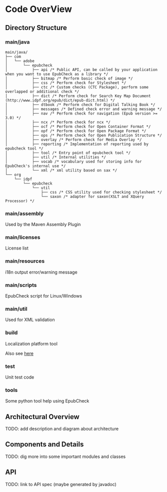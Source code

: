 # Code OverView

## Directory Structure

### main/java

```
main/java/
├── com
│   └── adobe
│       └── epubcheck
│           ├── api /* Public API, can be called by your application when you want to use EpubCheck as a library */
│           ├── bitmap /* Perform basic check of image */
│           ├── css /* Perform check for Stylesheet */
│           ├── ctc /* Custom checks (CTC Package), perform some overlapped or additional check */
│           ├── dict /* Perform check for Search Key Map Document (http://www.idpf.org/epub/dict/epub-dict.html) */
│           ├── dtbook /* Perform check for Digital Talking Book */
│           ├── messages /* Defined check error and warning message */
│           ├── nav /* Perform check for navigation (Epub version >= 3.0) */
│           ├── ncx /* Perform check for ncx */
│           ├── ocf /* Perform check for Open Container Format */
│           ├── opf /* Perform check for Open Package Format */
│           ├── ops /* Perform check for Open Publication Structure */
│           ├── overlay /* Perform check for Media Overlay */
│           ├── reporting /* Implementation of reporting used by epubcheck tool */
│           ├── tool /* Entry point of epubcheck tool */
│           ├── util /* Internal utilities */
│           ├── vocab /* vocabulary used for storing info for EpubCheck's internal use */
│           └── xml /* xml utility based on sax */
└── org
    └── idpf
        └── epubcheck
            └── util
                ├── css /* CSS utility used for checking stylesheet */
                └── saxon /* adapter for saxon(XSLT and XQuery Processor) */
```

### main/assembly

Used by the Maven Assembly Plugin

### main/licenses

License list

### main/resources

i18n output error/warning message

### main/scripts

EpubCheck script for Linux/Windows

### main/util

Used for XML validation

### build

Localization platform tool

Also see [here](https://github.com/IDPF/epubcheck/wiki/Translating)

### test

Unit test code

### tools

Some python tool help using EpubCheck

## Architectural Overview

TODO: add description and diagram about architecture

## Components and Details

TODO: dig more into some important modules and classes

## API

TODO: link to API spec (maybe generated by javadoc)


